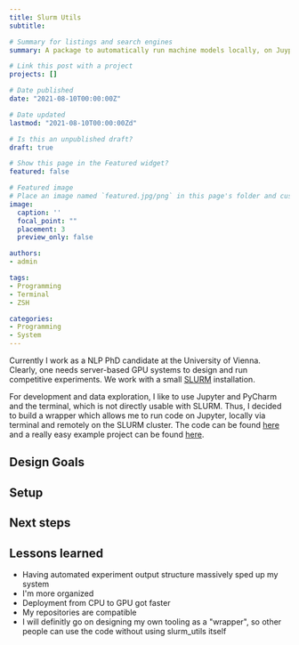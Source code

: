 ```yaml
---
title: Slurm Utils
subtitle: 

# Summary for listings and search engines
summary: A package to automatically run machine models locally, on Juypter Notebooks and on a SLURM machine.

# Link this post with a project
projects: []

# Date published
date: "2021-08-10T00:00:00Z"

# Date updated
lastmod: "2021-08-10T00:00:00Zd"

# Is this an unpublished draft?
draft: true

# Show this page in the Featured widget?
featured: false

# Featured image
# Place an image named `featured.jpg/png` in this page's folder and customize its options here.
image:
  caption: ''
  focal_point: ""
  placement: 3
  preview_only: false

authors:
- admin

tags:
- Programming
- Terminal
- ZSH

categories:
- Programming
- System
---
```


Currently I work as a NLP PhD candidate at the University of Vienna. Clearly, one needs server-based GPU systems to design and run competitive experiments. We work with a small [SLURM](https://slurm.schedmd.com/documentation.html) installation. 

For development and data exploration, I like to use Jupyter and PyCharm and the terminal, which is not directly usable with SLURM. Thus, I decided to build a wrapper which allows me to run code on Jupyter, locally via terminal and remotely on the SLURM cluster. The code can be found [here](https://github.com/AndSt/slurm_utils) and a really easy example project can be found [here](https://github.com/AndSt/slurm_utils_test_repo).

## Design Goals

## Setup

## Next steps

## Lessons learned

- Having automated experiment output structure massively sped up my system
- I'm more organized
- Deployment from CPU to GPU got faster
- My repositories are compatible
- I will definitly go on designing my own tooling as a "wrapper", so other people can use the code without using slurm_utils itself